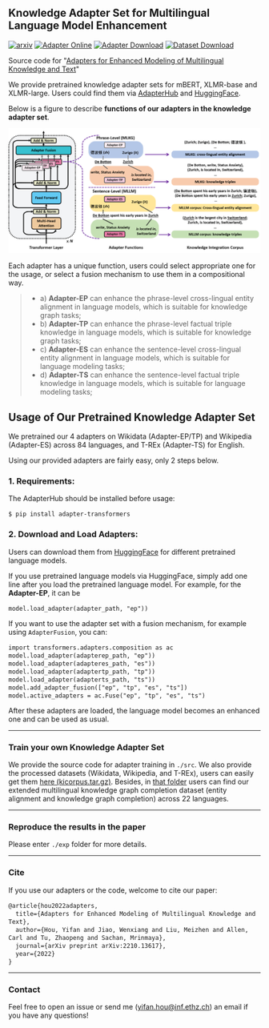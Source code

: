 ## Knowledge Adapter Set for Multilingual Language Model Enhancement

[![arxiv](https://img.shields.io/badge/arXiv-2210.13617-b31b1b)](https://arxiv.org/abs/2210.13617)
[![Adapter Online](https://img.shields.io/badge/AdapterHub-Adapters-orange)](https://adapterhub.ml/explore/#:~:text=Multilingual%20Knowledge%20Integration)
[![Adapter Download](https://img.shields.io/badge/Download-Adapters-yellow)](https://huggingface.co/yyyyifan/mlkiadapter/tree/main)
[![Dataset Download](https://img.shields.io/badge/Download-Datasets-green)](https://polybox.ethz.ch/index.php/s/bBAMdz5mE3xRNzT)

Source code for "[Adapters for Enhanced Modeling of Multilingual Knowledge and Text](https://arxiv.org/abs/2210.13617)"

We provide pretrained knowledge adapter sets for mBERT, XLMR-base and XLMR-large. Users could find them via [AdapterHub](https://adapterhub.ml/explore/#:~:text=Multilingual%20Knowledge%20Integration) and [HuggingFace](https://huggingface.co/yyyyifan/mlkiadapter/tree/main).

Below is a figure to describe **functions of our adapters in the knowledge adapter set**. 

![image](./data/adapter_set.png)

Each adapter has a unique function, users could select appropriate one for the usage, or select a fusion mechanism to use them in a compositional way.

>* a) **Adapter-EP** can enhance the phrase-level cross-lingual entity alignment in language models, which is suitable for knowledge graph tasks;
>* b) **Adapter-TP** can enhance the phrase-level factual triple knowledge in language models, which is suitable for knowledge graph tasks;
>* c) **Adapter-ES** can enhance the sentence-level cross-lingual entity alignment in language models, which is suitable for language modeling tasks;
>* d) **Adapter-TS** can enhance the sentence-level factual triple knowledge in language models, which is suitable for language modeling tasks;


## Usage of Our Pretrained Knowledge Adapter Set

We pretrained our 4 adapters on Wikidata (Adapter-EP/TP) and Wikipedia (Adapter-ES) across 84 languages, and T-REx (Adapter-TS) for English.

Using our provided adapters are fairly easy, only 2 steps below.

### 1. Requirements:

The AdapterHub should be installed before usage:

    $ pip install adapter-transformers

### 2. Download and Load Adapters:

Users can download them from [HuggingFace](https://huggingface.co/yyyyifan/mlkiadapter/tree/main) for different pretrained language models.

If you use pretrained language models via HuggingFace, simply add one line after you load the pretrained language model. For example, for the **Adapter-EP**, it can be 

    model.load_adapter(adapter_path, "ep"))

If you want to use the adapter set with a fusion mechanism, for example using `AdapterFusion`, you can:

    import transformers.adapters.composition as ac
    model.load_adapter(adapterep_path, "ep"))
    model.load_adapter(adapteres_path, "es"))
    model.load_adapter(adaptertp_path, "tp"))
    model.load_adapter(adapterts_path, "ts"))
    model.add_adapter_fusion(["ep", "tp", "es", "ts"])
    model.active_adapters = ac.Fuse("ep", "tp", "es", "ts")

After these adapters are loaded, the language model becomes an enhanced one and can be used as usual.

---

### Train your own Knowledge Adapter Set

We provide the source code for adapter training in `./src`. We also provide the processed datasets (Wikidata, Wikipedia, and T-REx), users can easily get them [here (kicorpus.tar.gz)](https://polybox.ethz.ch/index.php/s/bBAMdz5mE3xRNzT). Besides, in [that folder]((https://polybox.ethz.ch/index.php/s/bBAMdz5mE3xRNzT)) users can find our extended multilingual knowledge graph completion dataset (entity alignment and knowledge graph completion) across 22 languages.

---

### Reproduce the results in the paper
Please enter `./exp` folder for more details.

---

### Cite

If you use our adapters or the code, welcome to cite our paper:

```
@article{hou2022adapters,
  title={Adapters for Enhanced Modeling of Multilingual Knowledge and Text},
  author={Hou, Yifan and Jiao, Wenxiang and Liu, Meizhen and Allen, Carl and Tu, Zhaopeng and Sachan, Mrinmaya},
  journal={arXiv preprint arXiv:2210.13617},
  year={2022}
}
```
---

### Contact

Feel free to open an issue or send me (yifan.hou@inf.ethz.ch) an email if you have any questions!
